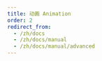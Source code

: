 ```yaml
---
title: 动画 Animation
order: 2
redirect_from:
  - /zh/docs
  - /zh/docs/manual
  - /zh/docs/manual/advanced
---
```

